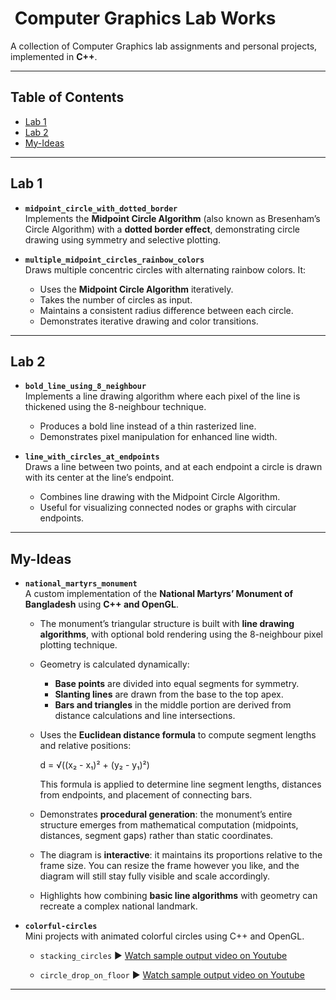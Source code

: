 # ​ Computer Graphics Lab Works

A collection of Computer Graphics lab assignments and personal projects, implemented in **C++**.

---

## Table of Contents

-   [Lab 1](#lab-1)
-   [Lab 2](#lab-2)
-   [My-Ideas](#my-ideas)

---

## Lab 1

-   **`midpoint_circle_with_dotted_border`**  
    Implements the **Midpoint Circle Algorithm** (also known as Bresenham’s Circle Algorithm) with a **dotted border effect**, demonstrating circle drawing using symmetry and selective plotting.

-   **`multiple_midpoint_circles_rainbow_colors`**  
    Draws multiple concentric circles with alternating rainbow colors. It:
    -   Uses the **Midpoint Circle Algorithm** iteratively.
    -   Takes the number of circles as input.
    -   Maintains a consistent radius difference between each circle.
    -   Demonstrates iterative drawing and color transitions.

---

## Lab 2

-   **`bold_line_using_8_neighbour`**  
    Implements a line drawing algorithm where each pixel of the line is thickened using the 8-neighbour technique.

    -   Produces a bold line instead of a thin rasterized line.
    -   Demonstrates pixel manipulation for enhanced line width.

-   **`line_with_circles_at_endpoints`**  
    Draws a line between two points, and at each endpoint a circle is drawn with its center at the line’s endpoint.
    -   Combines line drawing with the Midpoint Circle Algorithm.
    -   Useful for visualizing connected nodes or graphs with circular endpoints.

---

## My-Ideas

-   **`national_martyrs_monument`**  
    A custom implementation of the **National Martyrs’ Monument of Bangladesh** using **C++ and OpenGL**.

    -   The monument’s triangular structure is built with **line drawing algorithms**, with optional bold rendering using the 8-neighbour pixel plotting technique.
    -   Geometry is calculated dynamically:
        -   **Base points** are divided into equal segments for symmetry.
        -   **Slanting lines** are drawn from the base to the top apex.
        -   **Bars and triangles** in the middle portion are derived from distance calculations and line intersections.
    -   Uses the **Euclidean distance formula** to compute segment lengths and relative positions:

        d = √((x₂ - x₁)² + (y₂ - y₁)²)

        This formula is applied to determine line segment lengths, distances from endpoints, and placement of connecting bars.

    -   Demonstrates **procedural generation**: the monument’s entire structure emerges from mathematical computation (midpoints, distances, segment gaps) rather than static coordinates.
    -   The diagram is **interactive**: it maintains its proportions relative to the frame size. You can resize the frame however you like, and the diagram will still stay fully visible and scale accordingly.
    -   Highlights how combining **basic line algorithms** with geometry can recreate a complex national landmark.

-   **`colorful-circles`**  
    Mini projects with animated colorful circles using C++ and OpenGL.

    -   `stacking_circles`
        ▶️ [Watch sample output video on Youtube](https://www.youtube.com/shorts/3b3Yl48uRfw)
        
    -   `circle_drop_on_floor` ▶️ [Watch sample output video on Youtube](https://www.youtube.com/shorts/xH1w36wqjes)

---
